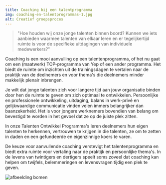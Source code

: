 ```yaml
---
title: Coaching bij een talentprogramma
img: coaching-en-talentprogrammas-1.jpg
alt: Creatief groepsproces
---
```


> "Hoe houden wij onze jonge talenten binnen boord? Kunnen we iets aanbieden waarmee talenten van elkaar leren en er tegelijkertijd ruimte is voor de specifieke uitdagingen van individuele medewerkers?"

Coaching is een mooi aanvulling op een talentenprogramma, of het nu gaat om een (maatwerk) TOP-programma van Yep of een ander programma. Het biedt de ruimte om inzichten uit de trainingsdagen te vertalen naar de praktijk van de deelnemers en voor thema's die deelnemers minder makkelijk plenair inbrengen.

Je wilt dat jonge talenten zich voor langere tijd aan jouw organisatie binden door hen de ruimte te geven om zich optimaal te ontwikkelen. Persoonlijke en professionele ontwikkeling, uitdaging, balans in werk-privé en gelijkwaardige communicatie vinden velen immers belangrijker dan baanzekerheid. Het is voor jongere werknemers bovendien van belang om bevestigd te worden in het gevoel dat ze op de juiste plek zitten.

In onze Talenten Ontwikkel Programma's leren deelnemers hun eigen talenten te herkennen, vertrouwen te krijgen in die talenten, ze om te zetten in daden en een gefundeerde en eigenzinnige koers te varen.

De keuze voor aanvullende coaching verstevigt het talentenprogramma en biedt extra ruimte voor vertaling naar de praktijk en persoonlijke thema's. In de levens van twintigers en dertigers speelt soms zoveel dat coaching kan helpen om twijfels, belemmeringen en levensvragen tijdig een plek te geven.

![afbeelding bomen](./coaching-en-talentprogrammas-2.jpg)
